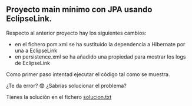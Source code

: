 ## Proyecto main mínimo con JPA usando EclipseLink.

Respecto al anterior proyecto hay los siguientes cambios:

- en el fichero pom.xml se ha sustituido la dependencia a Hibernate por una a EclipseLink
- en persistence.xml se ha añadido una propiedad para mostrar los logs de EclipseLink

Como primer paso intentad ejecutar el código tal como se muestra.

¿Te da error? :fearful: ¿Sabrías solucionar el problema?

Tienes la solución en el fichero [solucion.txt](solucion.txt)
